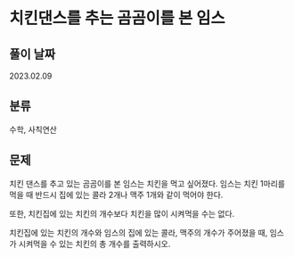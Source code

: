 # 치킨댄스를 추는 곰곰이를 본 임스


## 풀이 날짜
2023.02.09


## 분류
수학, 사칙연산


## 문제
치킨 댄스를 추고 있는 곰곰이를 본 임스는 치킨을 먹고 싶어졌다. 임스는 치킨 1마리를 먹을 때 반드시 집에 있는 콜라 2개나 맥주 1개와 같이 먹어야 한다.

또한, 치킨집에 있는 치킨의 개수보다 치킨을 많이 시켜먹을 수는 없다.

치킨집에 있는 치킨의 개수와 임스의 집에 있는 콜라, 맥주의 개수가 주어졌을 때, 임스가 시켜먹을 수 있는 치킨의 총 개수를 출력하시오.